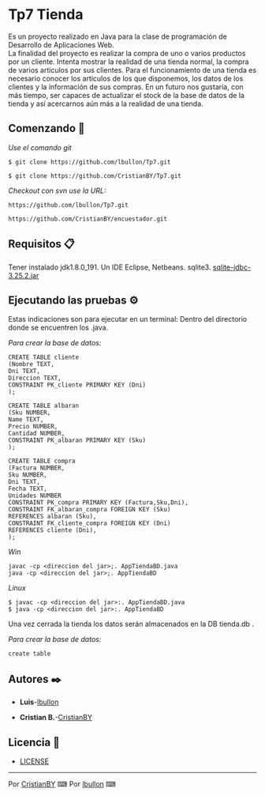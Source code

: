 # Tp7 Tienda

Es un proyecto realizado en Java para la clase de programación de Desarrollo de Aplicaciones Web.  
La finalidad del proyecto es realizar la compra de uno o varios productos por un cliente.
Intenta mostrar la realidad de una tienda normal, la compra de varios artículos por sus clientes.
Para el funcionamiento de una tienda es necesario conocer los artículos de los que disponemos, los datos de los clientes y la información de sus compras.
En un futuro nos gustaría, con más tiempo, ser capaces de actualizar el stock de la base de datos de la tienda y así acercarnos aún más a la realidad de una tienda.

## Comenzando 🚀

_Use el comando git_

```
$ git clone https://github.com/lbullon/Tp7.git
```

```
$ git clone https://github.com/CristianBY/Tp7.git
```
_Checkout con svn use la URL:_

```
https://github.com/lbullon/Tp7.git
```

```
https://github.com/CristianBY/encuestador.git
```

## Requisitos 📋

Tener instalado jdk1.8.0_191.
Un IDE Eclipse, Netbeans.
sqlite3.
[sqlite-jdbc-3.25.2.jar](https://mvnrepository.com/artifact/org.xerial/sqlite-jdbc/3.25.2)

## Ejecutando las pruebas ⚙️

Estas indicaciones son para ejecutar en un terminal:
Dentro del directorio donde se encuentren los .java.

_Para crear la base de datos:_
```
CREATE TABLE cliente
(Nombre TEXT,
Dni TEXT,
Direccion TEXT,
CONSTRAINT PK_cliente PRIMARY KEY (Dni)
);
```

```
CREATE TABLE albaran
(Sku NUMBER,
Name TEXT,
Precio NUMBER,
Cantidad NUMBER,
CONSTRAINT PK_albaran PRIMARY KEY (Sku)
);
```

```
CREATE TABLE compra
(Factura NUMBER,
Sku NUMBER,
Dni TEXT,
Fecha TEXT,
Unidades NUMBER
CONSTRAINT PK_compra PRIMARY KEY (Factura,Sku,Dni),
CONSTRAINT FK_albaran_compra FOREIGN KEY (Sku)
REFERENCES albaran (Sku),
CONSTRAINT FK_cliente_compra FOREIGN KEY (Dni)
REFERENCES cliente (Dni),
);
```

_Win_
```
javac -cp <direccion del jar>;. AppTiendaBD.java
java -cp <direccion del jar>;. AppTiendaBD
```
_Linux_
```
$ javac -cp <direccion del jar>:. AppTiendaBD.java
$ java -cp <direccion del jar>:. AppTiendaBD
```
Una vez cerrada la tienda los datos serán almacenados en la DB tienda.db .

_Para crear la base de datos:_
```
create table
```

## Autores ✒️

* **Luis**-[lbullon](https://github.com/lbullon)

* **Cristian B.**-[CristianBY](https://github.com/CristianBY)

## Licencia 📄

* [LICENSE](LICENSE.md)

---
Por [CristianBY](https://github.com/CristianBY) ⌨
Por [lbullon](https://github.com/lbullon) ⌨



